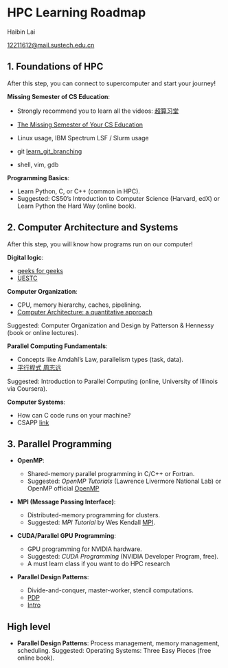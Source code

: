 # HPC Learning Roadmap

Haibin Lai

12211612@mail.sustech.edu.cn


## 1. Foundations of HPC

After this step, you can connect to supercomputer and start your journey!

**Missing Semester of CS Education**:

- Strongly recommend you to learn all the videos:
[超算习堂](https://www.easyhpc.net/learning-path/1/step)

- [The Missing Semester of Your CS Education](https://missing-semester-cn.github.io/)
- Linux usage, IBM Spectrum LSF / Slurm usage
- git [learn_git_branching](https://learngitbranching.js.org/?locale=zh_CN)
- shell, vim, gdb

**Programming Basics**:
- Learn Python, C, or C++ (common in HPC).
- Suggested: CS50’s Introduction to Computer Science (Harvard, edX) or Learn Python the Hard Way (online book).


## 2. Computer Architecture and Systems

After this step, you will know how programs run on our computer!

**Digital logic**: 
- [geeks for geeks](https://www.geeksforgeeks.org/digital-electronics-logic-design-tutorials/)
- [UESTC](https://www.icourse163.org/course/UESTC-234014)

**Computer Organization**:
- CPU, memory hierarchy, caches, pipelining.
- [Computer Architecture: a quantitative approach](https://mxlol.gitbook.io/ji-suan-ji-ti-xi-jie-gou-liang-hua-yan-jiu-fang-fa-di-liu-ban-han-hua/qian-yan/nei-rong-gai-shu)

Suggested: Computer Organization and Design by Patterson & Hennessy (book or online lectures).

**Parallel Computing Fundamentals**:
- Concepts like Amdahl’s Law, parallelism types (task, data).
- [平行程式 周志远](https://ocw.nthu.edu.tw/ocw/index.php?page=mobile&type=chapter&cid=231&chid=2574)

Suggested: Introduction to Parallel Computing (online, University of Illinois via Coursera).

**Computer Systems**:

- How can C code runs on your machine?
- CSAPP [link](https://csdiy.wiki/%E8%AE%A1%E7%AE%97%E6%9C%BA%E7%B3%BB%E7%BB%9F%E5%9F%BA%E7%A1%80/CSAPP/)



## 3. Parallel Programming


- **OpenMP**:
    - Shared-memory parallel programming in C/C++ or Fortran.
    - Suggested: _OpenMP Tutorials_ (Lawrence Livermore National Lab) or OpenMP official [OpenMP](https://www.openmp.org/resources/tutorials-articles/)
- **MPI (Message Passing Interface)**:
    - Distributed-memory programming for clusters.
    - Suggested: _MPI Tutorial_ by Wes Kendall [MPI](https://mpitutorial.com/).

- **CUDA/Parallel GPU Programming**:
    - GPU programming for NVIDIA hardware.
    - Suggested: _CUDA Programming_ (NVIDIA Developer Program, free).
    - A must learn class if you want to do HPC research

- **Parallel Design Patterns**:
    - Divide-and-conquer, master-worker, stencil computations.
    - [PDP](https://opencsf.org/Books/csf/html/ParallelDesign.html)
    - [Intro](https://www.cnblogs.com/kaige/archive/2012/04/10/parallel_programming_patterns.html)


## High level 

- **Parallel Design Patterns**:
Process management, memory management, scheduling.
Suggested: Operating Systems: Three Easy Pieces (free online book).

